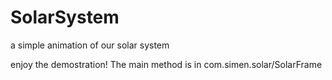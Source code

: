 # SolarSystem
a simple animation of our solar system

enjoy the demostration! The main method is in com.simen.solar/SolarFrame
